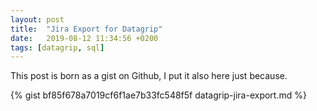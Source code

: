 ```yaml
---
layout: post
title:  "Jira Export for Datagrip"
date:   2019-08-12 11:34:56 +0200
tags: [datagrip, sql]
---
```

This post is born as a gist on Github, I put it also here just because.

{% gist bf85f678a7019cf6f1ae7b33fc548f5f datagrip-jira-export.md %}